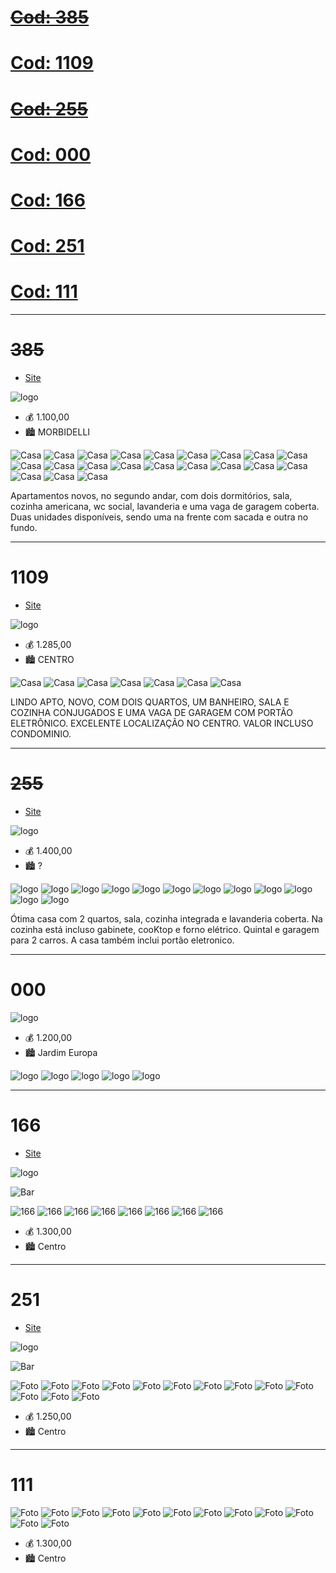 # [~~Cod: 385~~](#385)

# [Cod: 1109](#1109)

# [~~Cod: 255~~](#255)

# [Cod: 000](#000)

# [Cod: 166](#166)

# [Cod: 251](#251)

# [Cod: 111](#111)

---

# ~~385~~

- [Site](http://www.imobiliariacantinhodeminas.com.br/imoveis/para-locacao/em-extrema/no-bairro-morbidelli/apartamento-padrao/id-385.html)

![logo](https://i.imgur.com/sECoqoK.png)

- 💰 1.100,00
- 🏙 MORBIDELLI

![Casa](https://i.imgur.com/PX7tNxo.jpg)
![Casa](https://i.imgur.com/DAFvXvQ.jpg)
![Casa](https://i.imgur.com/9X2wFb2.jpg)
![Casa](https://i.imgur.com/Nk9aWBj.jpg)
![Casa](https://i.imgur.com/y2wavxP.jpg)
![Casa](https://i.imgur.com/20Svlsm.jpg)
![Casa](https://i.imgur.com/2NHK7Pe.jpg)
![Casa](https://i.imgur.com/EpBlAZr.jpg)
![Casa](https://i.imgur.com/Qjl43qz.jpg)
![Casa](https://i.imgur.com/5F9crUv.jpg)
![Casa](https://i.imgur.com/Hleiqgd.jpg)
![Casa](https://i.imgur.com/2EiIv4P.jpg)
![Casa](https://i.imgur.com/Xnn6nJP.jpg)
![Casa](https://i.imgur.com/CtT15jK.jpg)
![Casa](https://i.imgur.com/Zc5ggNS.jpg)
![Casa](https://i.imgur.com/AR96F8B.jpg)
![Casa](https://i.imgur.com/Xv3AqZH.jpg)
![Casa](https://i.imgur.com/nO2YIbI.jpg)
![Casa](https://i.imgur.com/aH26AJA.jpg)
![Casa](https://i.imgur.com/Ho0yi6K.jpg)
![Casa](https://i.imgur.com/4cmge1c.jpg)

Apartamentos novos, no segundo andar, com dois dormitórios, sala,
cozinha americana, wc social, lavanderia e uma vaga de garagem coberta.
Duas unidades disponíveis, sendo uma na frente com sacada e outra no fundo.

---

# 1109

- [Site](http://wandreimoveis.com.br/imoveis/para-locacao/em-extrema/no-bairro-centro/apartamento-padrao/id-1111.html)

![logo](https://i.imgur.com/nGTbOW4.png)

- 💰 1.285,00
- 🏙 CENTRO

![Casa](https://i.imgur.com/hO4c7AI.jpg)
![Casa](https://i.imgur.com/YVK18bj.jpg)
![Casa](https://i.imgur.com/etvwRB5.jpg)
![Casa](https://i.imgur.com/5tXu5wV.jpg)
![Casa](https://i.imgur.com/1NYHAH0.jpg)
![Casa](https://i.imgur.com/4radGTk.jpg)
![Casa](https://i.imgur.com/M165GOh.jpg)

LINDO APTO, NOVO, COM DOIS QUARTOS, UM BANHEIRO, SALA E COZINHA CONJUGADOS
E UMA VAGA DE GARAGEM COM PORTÃO ELETRÔNICO. EXCELENTE LOCALIZAÇÃO NO CENTRO.
VALOR INCLUSO CONDOMINIO.

---

# ~~255~~

- [Site](https://imobiliariaveracruz.com.br/imoveis/aluguel/casa/extrema-mg/10314#prettyPhoto)

![logo](https://imobiliariaveracruz.com.br/fotos/imobiliariaveracruz-logo.png)

- 💰 1.400,00
- 🏙 ?

![logo](https://imobiliariaveracruz.com.br/fotos/thumb-300120164900-0.jpg)
![logo](https://imobiliariaveracruz.com.br/fotos/thumb-300120164900-3.jpg)
![logo](https://imobiliariaveracruz.com.br/fotos/thumb-300120164900-4.jpg)
![logo](https://imobiliariaveracruz.com.br/fotos/thumb-300120164900-10.jpg)
![logo](https://imobiliariaveracruz.com.br/fotos/thumb-300120164900-9.jpg)
![logo](https://imobiliariaveracruz.com.br/fotos/thumb-300120164900-8.jpg)
![logo](https://imobiliariaveracruz.com.br/fotos/thumb-300120164900-6.jpg)
![logo](https://imobiliariaveracruz.com.br/fotos/thumb-300120164900-7.jpg)
![logo](https://imobiliariaveracruz.com.br/fotos/thumb-300120164900-5.jpg)
![logo](https://imobiliariaveracruz.com.br/fotos/thumb-300120164900-2.jpg)
![logo](https://imobiliariaveracruz.com.br/fotos/thumb-300120164900-1.jpg)
![logo](https://imobiliariaveracruz.com.br/fotos/thumb-300120164900-11.jpg)

Ótima casa com 2 quartos, sala, cozinha integrada e lavanderia coberta.
Na cozinha está incluso gabinete, cooKtop e forno elétrico.
Quintal e garagem para 2 carros.
A casa também inclui portão eletronico.

---

# 000

![logo](https://i.imgur.com/XmbVtUR.png)

- 💰 1.200,00
- 🏙 Jardim Europa

![logo](https://i.imgur.com/HIcyjJw.jpg)
![logo](https://i.imgur.com/Lpe9zcf.jpg)
![logo](https://i.imgur.com/ayiQ1Yf.jpg)
![logo](https://i.imgur.com/gvuYkGr.jpg)
![logo](https://i.imgur.com/qpcHE3O.jpg)

---

# 166

- [Site](http://www.imobiliariacantinhodeminas.com.br/imoveis/para-locacao/em-extrema/no-bairro-centro/apartamento-padrao/id-166.html)

![logo](https://i.imgur.com/sECoqoK.png)

![Bar](https://i.imgur.com/AdEW3po.png)

![166](https://i.imgur.com/xgBiyJ1.jpg)
![166](https://i.imgur.com/zt1lOYY.jpg)
![166](https://i.imgur.com/uqXxfpL.jpg)
![166](https://i.imgur.com/dlLOJb1.jpg)
![166](https://i.imgur.com/nmeQWuo.jpg)
![166](https://i.imgur.com/kZDERID.jpg)
![166](https://i.imgur.com/aOfbXt6.jpg)
![166](https://i.imgur.com/88hroiT.jpg)

- 💰 1.300,00
- 🏙 Centro

---

# 251

- [Site](https://imobiliariaveracruz.com.br/imoveis/aluguel/apartamento/extrema-mg/10287#prettyPhoto)

![logo](https://imobiliariaveracruz.com.br/fotos/imobiliariaveracruz-logo.png)

![Bar](https://i.imgur.com/4w6lrSG.png)

![Foto](https://i.imgur.com/HVfn6TK.jpg)
![Foto](https://i.imgur.com/243MSl9.jpg)
![Foto](https://i.imgur.com/jsimkCJ.jpg)
![Foto](https://i.imgur.com/inLdHsy.jpg)
![Foto](https://i.imgur.com/YcY1txT.jpg)
![Foto](https://i.imgur.com/oU1Ktvi.jpg)
![Foto](https://i.imgur.com/GeS9PF0.jpg)
![Foto](https://i.imgur.com/cn1DbvC.jpg)
![Foto](https://i.imgur.com/UGHm4FA.jpg)
![Foto](https://i.imgur.com/QdKanWE.jpg)
![Foto](https://i.imgur.com/PzmbSGh.jpg)
![Foto](https://i.imgur.com/CxAcpfT.jpg)
![Foto](https://i.imgur.com/TGI2V1l.jpg)

- 💰 1.250,00
- 🏙 Centro

---

# 111

![Foto](https://i.imgur.com/294AnyS.jpg)
![Foto](https://i.imgur.com/KIpIHHH.jpg)
![Foto](https://i.imgur.com/kxSSLUU.jpg)
![Foto](https://i.imgur.com/4MxCnlm.jpg)
![Foto](https://i.imgur.com/4lYVwB9.jpg)
![Foto](https://i.imgur.com/XBbDugn.jpg)
![Foto](https://i.imgur.com/Ib4n4Nl.jpg)
![Foto](https://i.imgur.com/N9xHcWl.jpg)
![Foto](https://i.imgur.com/LnQcjCM.jpg)
![Foto](https://i.imgur.com/MJOM4P0.jpg)
![Foto](https://i.imgur.com/hGle6MH.jpg)
![Foto](https://i.imgur.com/vCmvC0D.jpg)

- 💰 1.300,00
- 🏙 Centro
